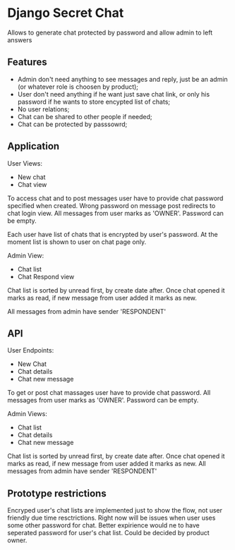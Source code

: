 # Django Secret Chat

Allows to generate chat protected by password and allow admin to left answers

## Features
- Admin don't need anything to see messages and reply, just be an admin (or whatever role is choosen by product);
- User don't need anything if he want just save chat link, or only his password if he wants to store encypted list of chats;
- No user relations;
- Chat can be shared to other people if needed;
- Chat can be protected by passsowrd;


## Application

User Views:
- New chat
- Chat view

To access chat and to post messages user have to provide chat password specified when created.
Wrong password on message post redirects to chat login view. All messages from user marks as 'OWNER'.
Password can be empty.

Each user have list of chats that is encrypted by user's password. At the moment list is shown to user on chat page only.

Admin View:
- Chat list
- Chat Respond view

Chat list is sorted by unread first, by create date after. Once chat opened it marks as read, if new message from user added
it marks as new.

All messages from admin have sender 'RESPONDENT'

## API
User Endpoints:
- New Chat
- Chat details
- Chat new message

To get or post chat massages user have to provide chat password. All messages from user marks as 'OWNER'.
Password can be empty.

Admin Views:
- Chat list
- Chat details
- Chat new message

Chat list is sorted by unread first, by create date after. Once chat opened it marks as read, if new message from user added
it marks as new.
All messages from admin have sender 'RESPONDENT'


## Prototype restrictions
Encryped user's chat lists are implemented just to show the flow, not user friendly due time resctrictions. Right now will be issues when user uses some other password for chat. Better expirience would ne to have seperated password for user's chat list. Could be decided by product owner.

